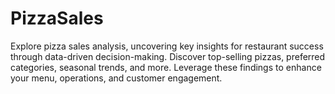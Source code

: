 # PizzaSales
Explore pizza sales analysis, uncovering key insights for restaurant success through data-driven decision-making. Discover top-selling pizzas, preferred categories, seasonal trends, and more. Leverage these findings to enhance your menu, operations, and customer engagement.
